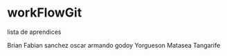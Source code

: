 # workFlowGit

lista de aprendices

Brian Fabian sanchez
oscar armando godoy
Yorgueson Matasea Tangarife

